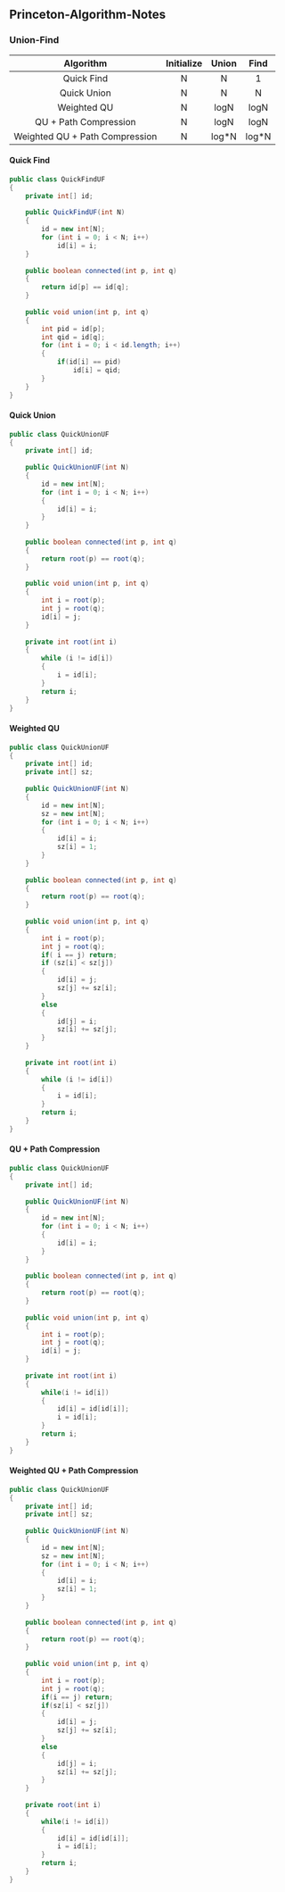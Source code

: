 ## Princeton-Algorithm-Notes

### Union-Find

|           Algorithm            | Initialize | Union | Find  |
| :----------------------------: | :--------: | :---: | :---: |
|           Quick Find           |     N      |   N   |   1   |
|          Quick Union           |     N      |   N   |   N   |
|          Weighted QU           |     N      | logN  | logN  |
|     QU + Path Compression      |     N      | logN  | logN  |
| Weighted QU + Path Compression |     N      | log*N | log*N |

#### Quick Find

~~~java
public class QuickFindUF
{
	private int[] id;
	
	public QuickFindUF(int N)
	{
		id = new int[N];
        for (int i = 0; i < N; i++)
            id[i] = i;
	}
    
    public boolean connected(int p, int q)
    {
        return id[p] == id[q];
    }
    
    public void union(int p, int q)
    {
        int pid = id[p];
        int qid = id[q];
        for (int i = 0; i < id.length; i++)
        {
            if(id[i] == pid) 
                id[i] = qid;
        }
    }
}
~~~

#### Quick Union

~~~java
public class QuickUnionUF
{
    private int[] id;
    
    public QuickUnionUF(int N)
    {
        id = new int[N];
        for (int i = 0; i < N; i++)
        {
            id[i] = i;
        }
    }
    
    public boolean connected(int p, int q)
    {
        return root(p) == root(q);
    }
    
    public void union(int p, int q)
    {
    	int i = root(p);
        int j = root(q);
        id[i] = j;
    }
    
    private int root(int i)
    {
        while (i != id[i])
        {
            i = id[i];
        }
        return i;
    }
}
~~~

#### Weighted QU

~~~java
public class QuickUnionUF
{
    private int[] id;
    private int[] sz;
    
    public QuickUnionUF(int N)
    {
        id = new int[N];
        sz = new int[N];
        for (int i = 0; i < N; i++)
        {
            id[i] = i;
            sz[i] = 1;
        }
    }
    
    public boolean connected(int p, int q)
    {
        return root(p) == root(q);
    }
    
    public void union(int p, int q)
    {
        int i = root(p);
        int j = root(q);
        if( i == j) return;
        if (sz[i] < sz[j])
        {
            id[i] = j;
            sz[j] += sz[i];
        }
        else
        {
            id[j] = i;
            sz[i] += sz[j];
        }
    }
    
    private int root(int i)
    {
        while (i != id[i])
        {
            i = id[i];
        }
        return i;
    }
}
~~~

#### QU + Path Compression

~~~java
public class QuickUnionUF
{
 	private int[] id;
    
    public QuickUnionUF(int N)
    {
        id = new int[N];
        for (int i = 0; i < N; i++)
        {
            id[i] = i;
        }
    }
    
    public boolean connected(int p, int q)
    {
    	return root(p) == root(q);
	}
    
    public void union(int p, int q)
    {
        int i = root(p);
        int j = root(q);
        id[i] = j;
    }
    
    private int root(int i)
    {
        while(i != id[i])
        {
            id[i] = id[id[i]];
            i = id[i];
        }
        return i;
    }
}
~~~

#### Weighted QU + Path Compression

~~~Java
public class QuickUnionUF
{
    private int[] id;
    private int[] sz;
    
    public QuickUnionUF(int N)
    {
        id = new int[N];
        sz = new int[N];
        for (int i = 0; i < N; i++)
        {
            id[i] = i;
            sz[i] = 1;
        }
    }
    
    public boolean connected(int p, int q)
    {
        return root(p) == root(q);
    }
    
    public void union(int p, int q)
    {
        int i = root(p);
        int j = root(q);
        if(i == j) return;
        if(sz[i] < sz[j])
        {
            id[i] = j;
            sz[j] += sz[i];
        }
        else
        {
            id[j] = i;
            sz[i] += sz[j];
        }
    }
    
    private root(int i)
    {
        while(i != id[i])
        {
            id[i] = id[id[i]];
            i = id[i];
        }
        return i;
	}
}
~~~

